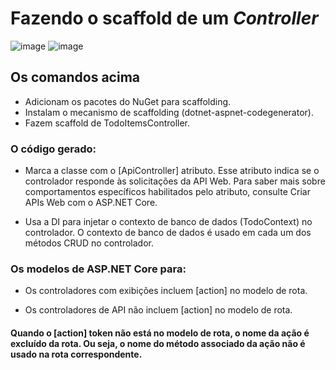 # Fazendo o **scaffold** de um *Controller*

![image](https://user-images.githubusercontent.com/58439854/92997369-298ec080-f4e9-11ea-88d2-a0268b1039e0.png)
![image](https://user-images.githubusercontent.com/58439854/92997379-40351780-f4e9-11ea-8419-327bb99f2a5e.png)

## Os comandos acima

- Adicionam os pacotes do NuGet para scaffolding.
- Instalam o mecanismo de scaffolding (dotnet-aspnet-codegenerator).
- Fazem scaffold de TodoItemsController.

### O código gerado:
- Marca a classe com o [ApiController] atributo. Esse atributo indica se o controlador responde às solicitações da API Web. Para saber mais sobre comportamentos específicos habilitados pelo atributo, consulte Criar APIs Web com o ASP.NET Core.

- Usa a DI para injetar o contexto de banco de dados (TodoContext) no controlador. O contexto de banco de dados é usado em cada um dos métodos CRUD no controlador.

### Os modelos de ASP.NET Core para:

- Os controladores com exibições incluem [action] no modelo de rota.

- Os controladores de API não incluem [action] no modelo de rota.

#### Quando o [action] token não está no modelo de rota, o nome da ação é excluído da rota. Ou seja, o nome do método associado da ação não é usado na rota correspondente.